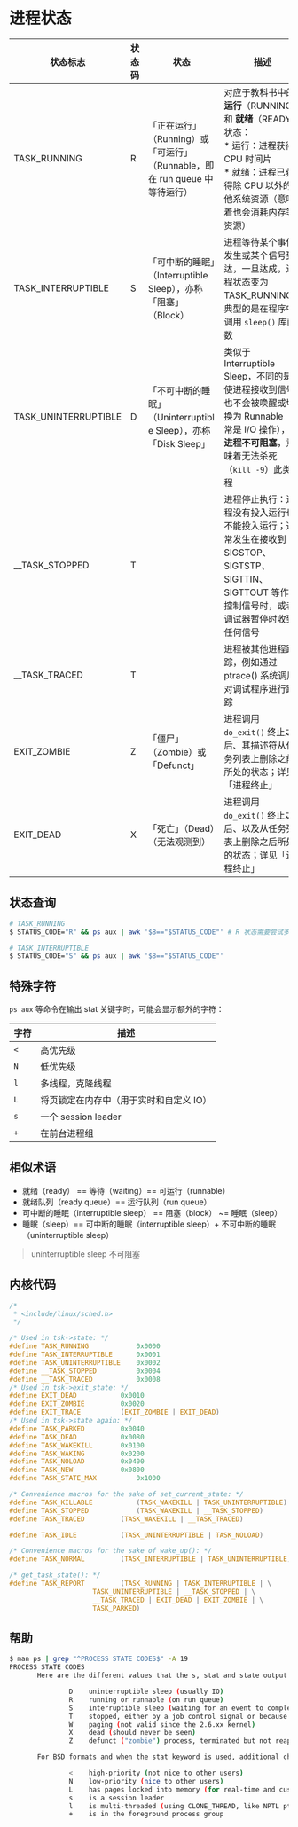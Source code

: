 # 进程状态

| 状态标志             | 状态码 | 状态                                                                       | 描述                                                                                                                                                                        |
| -------------------- | ------ | -------------------------------------------------------------------------- | --------------------------------------------------------------------------------------------------------------------------------------------------------------------------- |
| TASK_RUNNING         | R      | 「正在运行」（Running）或「可运行」（Runnable，即在 run queue 中等待运行） | 对应于教科书中的 **运行**（RUNNING）和 **就绪**（READY）状态：<br> * 运行：进程获得 CPU 时间片 <br> * 就绪：进程已获得除 CPU 以外的其他系统资源（意味着也会消耗内存等资源） |
| TASK_INTERRUPTIBLE   | S      | 「可中断的睡眠」（Interruptible Sleep），亦称「阻塞」（Block）             | 进程等待某个事件发生或某个信号到达，一旦达成，进程状态变为 TASK_RUNNING；典型的是在程序中调用 `sleep()` 库函数                                                              |
| TASK_UNINTERRUPTIBLE | D      | 「不可中断的睡眠」（Uninterruptible Sleep），亦称「Disk Sleep」            | 类似于 Interruptible Sleep，不同的是即使进程接收到信号也不会被唤醒或切换为 Runnable（通常是 I/O 操作），即 **进程不可阻塞**，意味着无法杀死（`kill -9`）此类进程            |
| __TASK_STOPPED       | T      |                                                                            | 进程停止执行：进程没有投入运行也不能投入运行；通常发生在接收到 SIGSTOP、SIGTSTP、SIGTTIN、SIGTTOUT 等作业控制信号时，或者调试器暂停时收到任何信号                           |
| __TASK_TRACED        | T      |                                                                            | 进程被其他进程跟踪，例如通过 ptrace() 系统调用对调试程序进行跟踪                                                                                                            |
| EXIT_ZOMBIE          | Z      | 「僵尸」（Zombie）或 「Defunct」                                           | 进程调用 `do_exit()` 终止之后、其描述符从任务列表上删除之前所处的状态；详见「进程终止」                                                                                     |
| EXIT_DEAD            | X      | 「死亡」（Dead）（无法观测到）                                             | 进程调用 `do_exit()` 终止之后、以及从任务列表上删除之后所处的状态；详见「进程终止」                                                                                         |

## 状态查询

```sh
# TASK_RUNNING
$ STATUS_CODE="R" && ps aux | awk '$8=="$STATUS_CODE"' # R 状态需要尝试多次

# TASK_INTERRUPTIBLE
$ STATUS_CODE="S" && ps aux | awk '$8=="$STATUS_CODE"'
```

## 特殊字符

`ps aux` 等命令在输出 stat 关键字时，可能会显示额外的字符：

| 字符 | 描述                                    |
| ---- | --------------------------------------- |
| `<`  | 高优先级                                |
| `N`  | 低优先级                                |
| `l`  | 多线程，克隆线程                        |
| `L`  | 将页锁定在内存中（用于实时和自定义 IO） |
| `s`  | 一个 session leader                     |
| `+`  | 在前台进程组                            |

## 相似术语

* 就绪（ready） == 等待（waiting）== 可运行（runnable）
* 就绪队列（ready queue）== 运行队列（run queue）
* 可中断的睡眠（interruptible sleep） == 阻塞（block） ~= 睡眠（sleep）
* 睡眠（sleep）== 可中断的睡眠（interruptible sleep）+ 不可中断的睡眠（uninterruptible sleep）

> uninterruptible sleep 不可阻塞

## 内核代码

```c
/*
 * <include/linux/sched.h>
 */

/* Used in tsk->state: */
#define TASK_RUNNING			0x0000
#define TASK_INTERRUPTIBLE		0x0001
#define TASK_UNINTERRUPTIBLE	0x0002
#define __TASK_STOPPED			0x0004
#define __TASK_TRACED			0x0008
/* Used in tsk->exit_state: */
#define EXIT_DEAD			0x0010
#define EXIT_ZOMBIE			0x0020
#define EXIT_TRACE			(EXIT_ZOMBIE | EXIT_DEAD)
/* Used in tsk->state again: */
#define TASK_PARKED			0x0040
#define TASK_DEAD			0x0080
#define TASK_WAKEKILL		0x0100
#define TASK_WAKING			0x0200
#define TASK_NOLOAD			0x0400
#define TASK_NEW			0x0800
#define TASK_STATE_MAX			0x1000

/* Convenience macros for the sake of set_current_state: */
#define TASK_KILLABLE			(TASK_WAKEKILL | TASK_UNINTERRUPTIBLE)
#define TASK_STOPPED			(TASK_WAKEKILL | __TASK_STOPPED)
#define TASK_TRACED			(TASK_WAKEKILL | __TASK_TRACED)

#define TASK_IDLE			(TASK_UNINTERRUPTIBLE | TASK_NOLOAD)

/* Convenience macros for the sake of wake_up(): */
#define TASK_NORMAL			(TASK_INTERRUPTIBLE | TASK_UNINTERRUPTIBLE)

/* get_task_state(): */
#define TASK_REPORT			(TASK_RUNNING | TASK_INTERRUPTIBLE | \
					 TASK_UNINTERRUPTIBLE | __TASK_STOPPED | \
					 __TASK_TRACED | EXIT_DEAD | EXIT_ZOMBIE | \
					 TASK_PARKED)
```

## 帮助

```sh
$ man ps | grep "^PROCESS STATE CODES$" -A 19
PROCESS STATE CODES
       Here are the different values that the s, stat and state output specifiers (header "STAT" or "S") will display to describe the state of a process:

               D    uninterruptible sleep (usually IO)
               R    running or runnable (on run queue)
               S    interruptible sleep (waiting for an event to complete)
               T    stopped, either by a job control signal or because it is being traced
               W    paging (not valid since the 2.6.xx kernel)
               X    dead (should never be seen)
               Z    defunct ("zombie") process, terminated but not reaped by its parent

       For BSD formats and when the stat keyword is used, additional characters may be displayed:

               <    high-priority (not nice to other users)
               N    low-priority (nice to other users)
               L    has pages locked into memory (for real-time and custom IO)
               s    is a session leader
               l    is multi-threaded (using CLONE_THREAD, like NPTL pthreads do)
               +    is in the foreground process group
```
